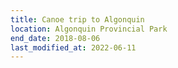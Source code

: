 ```yaml
---
title: Canoe trip to Algonquin
location: Algonquin Provincial Park
end_date: 2018-08-06
last_modified_at: 2022-06-11
---
```

